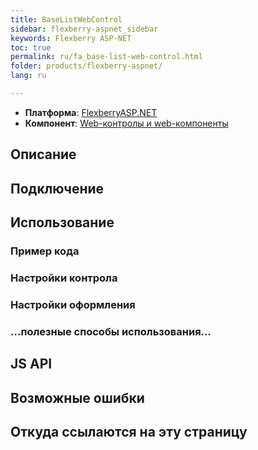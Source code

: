 ```yaml
---
title: BaseListWebControl
sidebar: flexberry-aspnet_sidebar
keywords: Flexberry ASP-NET
toc: true
permalink: ru/fa_base-list-web-control.html
folder: products/flexberry-aspnet/
lang: ru

---
```


* **Платформа**: [FlexberryASP.NET](fa_flexberry-a-s-p-n-e-t.html)
* **Компонент**: [Web-контролы и web-компоненты](fa_web-controls.html)

## Описание

## Подключение

## Использование

### Пример кода

### Настройки контрола

### Настройки оформления

### ...полезные способы использования...

## JS API

## Возможные ошибки
 
## Откуда ссылаются на эту страницу
